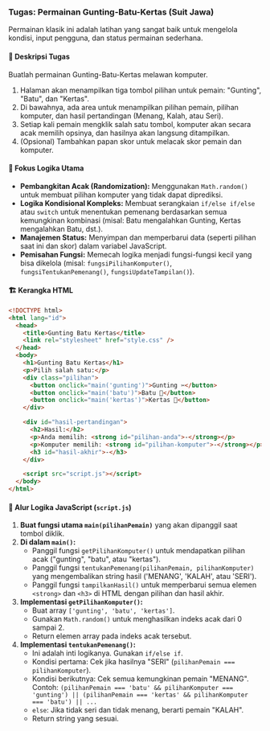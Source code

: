 ### Tugas: Permainan Gunting-Batu-Kertas (Suit Jawa)

Permainan klasik ini adalah latihan yang sangat baik untuk mengelola kondisi, input pengguna, dan status permainan sederhana.

#### 🎯 Deskripsi Tugas

Buatlah permainan Gunting-Batu-Kertas melawan komputer.

1.  Halaman akan menampilkan tiga tombol pilihan untuk pemain: "Gunting", "Batu", dan "Kertas".
2.  Di bawahnya, ada area untuk menampilkan pilihan pemain, pilihan komputer, dan hasil pertandingan (Menang, Kalah, atau Seri).
3.  Setiap kali pemain mengklik salah satu tombol, komputer akan secara acak memilih opsinya, dan hasilnya akan langsung ditampilkan.
4.  (Opsional) Tambahkan papan skor untuk melacak skor pemain dan komputer.

#### 🧠 Fokus Logika Utama

- **Pembangkitan Acak (Randomization):** Menggunakan `Math.random()` untuk membuat pilihan komputer yang tidak dapat diprediksi.
- **Logika Kondisional Kompleks:** Membuat serangkaian `if/else if/else` atau `switch` untuk menentukan pemenang berdasarkan semua kemungkinan kombinasi (misal: Batu mengalahkan Gunting, Kertas mengalahkan Batu, dst.).
- **Manajemen Status:** Menyimpan dan memperbarui data (seperti pilihan saat ini dan skor) dalam variabel JavaScript.
- **Pemisahan Fungsi:** Memecah logika menjadi fungsi-fungsi kecil yang bisa dikelola (misal: `fungsiPilihanKomputer()`, `fungsiTentukanPemenang()`, `fungsiUpdateTampilan()`).

#### 🏗️ Kerangka HTML

```html
<!DOCTYPE html>
<html lang="id">
  <head>
    <title>Gunting Batu Kertas</title>
    <link rel="stylesheet" href="style.css" />
  </head>
  <body>
    <h1>Gunting Batu Kertas</h1>
    <p>Pilih salah satu:</p>
    <div class="pilihan">
      <button onclick="main('gunting')">Gunting ✂️</button>
      <button onclick="main('batu')">Batu 🗿</button>
      <button onclick="main('kertas')">Kertas 📄</button>
    </div>

    <div id="hasil-pertandingan">
      <h2>Hasil:</h2>
      <p>Anda memilih: <strong id="pilihan-anda">-</strong></p>
      <p>Komputer memilih: <strong id="pilihan-komputer">-</strong></p>
      <h3 id="hasil-akhir">-</h3>
    </div>

    <script src="script.js"></script>
  </body>
</html>
```

#### 📝 Alur Logika JavaScript (`script.js`)

1.  **Buat fungsi utama `main(pilihanPemain)`** yang akan dipanggil saat tombol diklik.
2.  **Di dalam `main()`:**
    - Panggil fungsi `getPilihanKomputer()` untuk mendapatkan pilihan acak ("gunting", "batu", atau "kertas").
    - Panggil fungsi `tentukanPemenang(pilihanPemain, pilihanKomputer)` yang mengembalikan string hasil ('MENANG', 'KALAH', atau 'SERI').
    - Panggil fungsi `tampilkanHasil()` untuk memperbarui semua elemen `<strong>` dan `<h3>` di HTML dengan pilihan dan hasil akhir.
3.  **Implementasi `getPilihanKomputer()`:**
    - Buat array `['gunting', 'batu', 'kertas']`.
    - Gunakan `Math.random()` untuk menghasilkan indeks acak dari 0 sampai 2.
    - Return elemen array pada indeks acak tersebut.
4.  **Implementasi `tentukanPemenang()`:**
    - Ini adalah inti logikanya. Gunakan `if/else if`.
    - Kondisi pertama: Cek jika hasilnya "SERI" (`pilihanPemain === pilihanKomputer`).
    - Kondisi berikutnya: Cek semua kemungkinan pemain "MENANG". Contoh: `(pilihanPemain === 'batu' && pilihanKomputer === 'gunting') || (pilihanPemain === 'kertas' && pilihanKomputer === 'batu') || ...`
    - `else`: Jika tidak seri dan tidak menang, berarti pemain "KALAH".
    - Return string yang sesuai.
